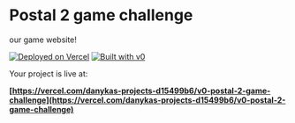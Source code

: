 # Postal 2 game challenge
our game website!

[![Deployed on Vercel](https://img.shields.io/badge/Deployed%20on-Vercel-black?style=for-the-badge&logo=vercel)](https://vercel.com/danykas-projects-d15499b6/v0-postal-2-game-challenge)
[![Built with v0](https://img.shields.io/badge/Built%20with-v0.dev-black?style=for-the-badge)](https://v0.dev/chat/projects/w1l1IBPVrjw)

Your project is live at:

**[https://vercel.com/danykas-projects-d15499b6/v0-postal-2-game-challenge](https://vercel.com/danykas-projects-d15499b6/v0-postal-2-game-challenge)**
